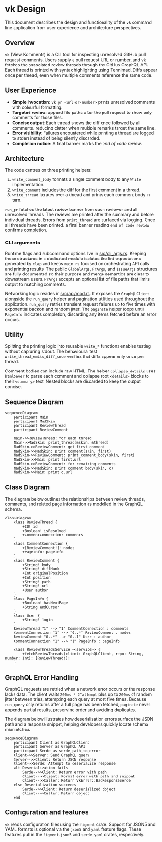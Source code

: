 # vk Design

This document describes the design and functionality of the `vk` command line
application from user experience and architecture perspectives.

## Overview

`vk` (View Komments) is a CLI tool for inspecting unresolved GitHub pull
request comments. Users supply a pull request URL or number, and `vk` fetches
the associated review threads through the GitHub GraphQL API. Each thread is
printed with syntax highlighting using Termimad. Diffs appear once per thread,
even when multiple comments reference the same code.

## User Experience

- **Simple invocation**: `vk pr <url-or-number>` prints unresolved comments with
  colourful formatting.
- **Targeted review**: append file paths after the pull request to show only
  comments for those files.
- **Concise output**: Each thread shows the diff once followed by all comments,
  reducing clutter when multiple remarks target the same line.
- **Error visibility**: Failures encountered while printing a thread are logged
  to stderr instead of being silently discarded.
- **Completion notice**: A final banner marks the *end of code review*.

## Architecture

The code centres on three printing helpers:

1. `write_comment_body` formats a single comment body to any `Write`
   implementation.
2. `write_comment` includes the diff for the first comment in a thread.
3. `write_thread` iterates over a thread and prints each comment body in turn.

`run_pr` fetches the latest review banner from each reviewer and all unresolved
threads. The reviews are printed after the summary and before individual
threads. Errors from `print_thread` are surfaced via logging. Once all threads
have been printed, a final banner reading `end of code review` confirms
completion.

### CLI arguments

Runtime flags and subcommand options live in
[src/cli_args.rs](../src/cli_args.rs). Keeping these structures in a dedicated
module isolates the lint expectations generated by `clap` and keeps `main.rs`
focused on orchestrating API calls and printing results. The public
`GlobalArgs`, `PrArgs`, and `IssueArgs` structures are fully documented so
their purpose and merge semantics are clear to downstream users. `PrArgs`
accepts an optional list of file paths that limits output to matching comments.

Networking logic resides in [src/api/mod.rs](../src/api/mod.rs). It exposes the
`GraphQLClient` alongside the `run_query` helper and pagination utilities used
throughout the application. `run_query` retries transient request failures up
to five times with exponential backoff and random jitter. The `paginate` helper
loops until `PageInfo` indicates completion, discarding any items fetched
before an error occurs.

## Utility

Splitting the printing logic into reusable `write_*` functions enables testing
without capturing stdout. The behavioural test `write_thread_emits_diff_once`
verifies that diffs appear only once per thread.

Comment bodies can include raw HTML. The helper `collapse_details` uses
`html5ever` to parse each comment and collapse root `<details>` blocks to their
`<summary>` text. Nested blocks are discarded to keep the output concise.

## Sequence Diagram

```mermaid
sequenceDiagram
    participant Main
    participant MadSkin
    participant ReviewThread
    participant ReviewComment

    Main->>ReviewThread: for each thread
    Main->>MadSkin: print_thread(&skin, &thread)
    MadSkin->>ReviewComment: get first comment
    MadSkin->>MadSkin: print_comment(skin, first)
    MadSkin->>ReviewComment: print_comment_body(skin, first)
    MadSkin->>Main: print first.url
    MadSkin->>ReviewComment: for remaining comments
    MadSkin->>MadSkin: print_comment_body(skin, c)
    MadSkin->>Main: print c.url
```

## Class Diagram

The diagram below outlines the relationships between review threads, comments,
and related page information as modelled in the GraphQL schema.

```mermaid
classDiagram
    class ReviewThread {
        +ID! id
        +Boolean! isResolved
        +CommentConnection! comments
    }
    class CommentConnection {
        +[ReviewComment!]! nodes
        +PageInfo! pageInfo
    }
    class ReviewComment {
        +String! body
        +String! diffHunk
        +Int originalPosition
        +Int position
        +String! path
        +String! url
        +User author
    }
    class PageInfo {
        +Boolean! hasNextPage
        +String endCursor
    }
    class User {
        +String! login
    }
    ReviewThread "1" --> "1" CommentConnection : comments
    CommentConnection "1" --> "0..*" ReviewComment : nodes
    ReviewComment "0..*" --> "0..1" User : author
    CommentConnection "1" --> "1" PageInfo : pageInfo

    class ReviewThreadsService <<service>> {
        +fetchReviewThreads(client: GraphQLClient, repo: String, number: Int): [ReviewThread!]!
    }
```

## GraphQL Error Handling

GraphQL requests are retried when a network error occurs or the response lacks
data. The client waits `200ms * 2^attempt` plus up to `200ms` of random jitter
between tries, attempting each query at most five times. Because `run_query`
only returns after a full page has been fetched, `paginate` never appends
partial results, preserving order and avoiding duplicates.

The diagram below illustrates how deserialisation errors surface the JSON path
and a response snippet, helping developers quickly locate schema mismatches.

```mermaid
sequenceDiagram
    participant Client as GraphQLClient
    participant Server as GraphQL API
    participant Serde as serde_path_to_error
    Client->>Server: Send GraphQL query
    Server-->>Client: Return JSON response
    Client->>Serde: Attempt to deserialize response
    alt Deserialization fails
        Serde-->>Client: Return error with path
        Client-->>Client: Format error with path and snippet
        Client-->>Caller: Return VkError::BadResponseSerde
    else Deserialization succeeds
        Serde-->>Client: Return deserialized object
        Client-->>Caller: Return object
    end
```

## Configuration and features

`vk` reads configuration files using the `figment` crate. Support for JSON5 and
YAML formats is optional via the `json5` and `yaml` feature flags. These
features pull in the `figment-json5` and `serde_yaml` crates, respectively.
